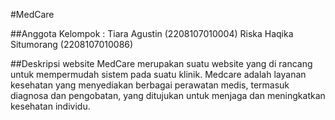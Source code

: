 #MedCare

##Anggota Kelompok :
Tiara Agustin (2208107010004)
Riska Haqika Situmorang (2208107010086)

##Deskripsi website
MedCare merupakan suatu website yang di rancang untuk mempermudah sistem pada suatu klinik. Medcare adalah layanan kesehatan yang menyediakan berbagai perawatan medis, termasuk diagnosa dan pengobatan, yang ditujukan untuk menjaga dan meningkatkan kesehatan individu.
